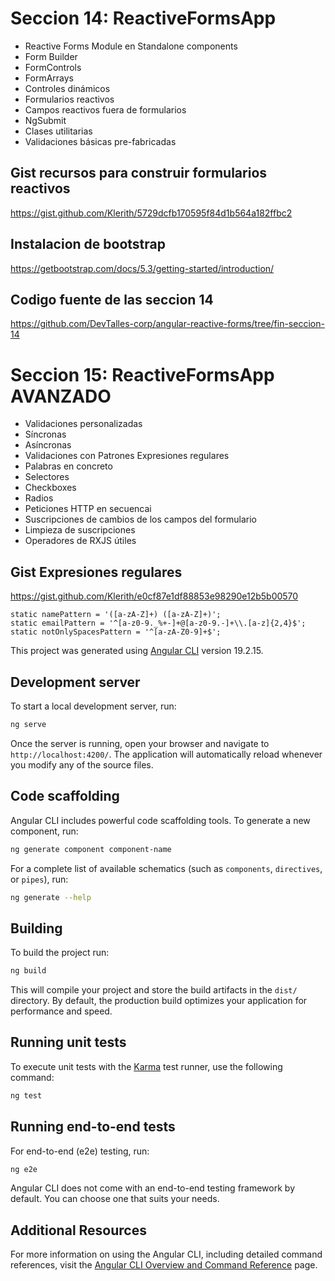 # Seccion 14: ReactiveFormsApp

* Reactive Forms Module en Standalone components
* Form Builder
* FormControls
* FormArrays
* Controles dinámicos
* Formularios reactivos
* Campos reactivos fuera de formularios
* NgSubmit
* Clases utilitarias
* Validaciones básicas pre-fabricadas

## Gist recursos para construir formularios reactivos

https://gist.github.com/Klerith/5729dcfb170595f84d1b564a182ffbc2

## Instalacion de bootstrap

https://getbootstrap.com/docs/5.3/getting-started/introduction/


## Codigo fuente de las seccion 14
https://github.com/DevTalles-corp/angular-reactive-forms/tree/fin-seccion-14



# Seccion 15: ReactiveFormsApp AVANZADO

* Validaciones personalizadas
* Síncronas
* Asíncronas
* Validaciones con Patrones Expresiones regulares
* Palabras en concreto
* Selectores
* Checkboxes
* Radios
* Peticiones HTTP en secuencai
* Suscripciones de cambios de los campos del formulario
* Limpieza de suscripciones
* Operadores de RXJS útiles






## Gist Expresiones regulares
https://gist.github.com/Klerith/e0cf87e1df88853e98290e12b5b00570


```
static namePattern = '([a-zA-Z]+) ([a-zA-Z]+)';
static emailPattern = '^[a-z0-9._%+-]+@[a-z0-9.-]+\\.[a-z]{2,4}$';
static notOnlySpacesPattern = '^[a-zA-Z0-9]+$';
```









This project was generated using [Angular CLI](https://github.com/angular/angular-cli) version 19.2.15.

## Development server

To start a local development server, run:

```bash
ng serve
```

Once the server is running, open your browser and navigate to `http://localhost:4200/`. The application will automatically reload whenever you modify any of the source files.

## Code scaffolding

Angular CLI includes powerful code scaffolding tools. To generate a new component, run:

```bash
ng generate component component-name
```

For a complete list of available schematics (such as `components`, `directives`, or `pipes`), run:

```bash
ng generate --help
```

## Building

To build the project run:

```bash
ng build
```

This will compile your project and store the build artifacts in the `dist/` directory. By default, the production build optimizes your application for performance and speed.

## Running unit tests

To execute unit tests with the [Karma](https://karma-runner.github.io) test runner, use the following command:

```bash
ng test
```

## Running end-to-end tests

For end-to-end (e2e) testing, run:

```bash
ng e2e
```

Angular CLI does not come with an end-to-end testing framework by default. You can choose one that suits your needs.

## Additional Resources

For more information on using the Angular CLI, including detailed command references, visit the [Angular CLI Overview and Command Reference](https://angular.dev/tools/cli) page.
